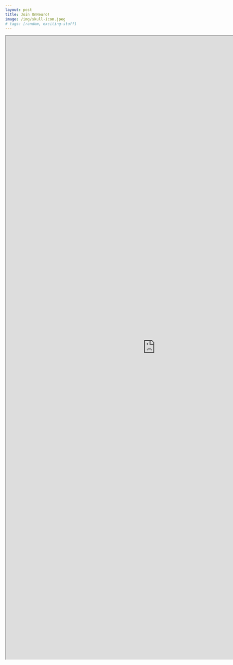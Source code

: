 ```yaml
---
layout: post
title: Join OnNeuro!
image: /img/skull-icon.jpeg
# tags: [random, exciting-stuff]
---
```


<iframe src="https://docs.google.com/forms/d/e/1FAIpQLSfeVhleFNMynb7fK6rFBltAB8oaQphgB21oFMfPjuRD2gdBvA/viewform?embedded=true" width="960" height="2000" frameborder="1" marginheight="0" marginwidth="0">Loading...</iframe>
